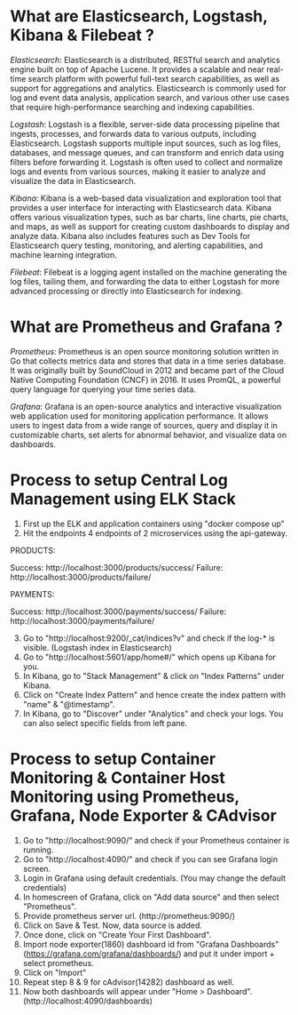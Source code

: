 # What are Elasticsearch, Logstash, Kibana & Filebeat ?

*Elasticsearch*: Elasticsearch is a distributed, RESTful search and analytics engine built on top of Apache Lucene. It provides a scalable and near real-time search platform with powerful full-text search capabilities, as well as support for aggregations and analytics. Elasticsearch is commonly used for log and event data analysis, application search, and various other use cases that require high-performance searching and indexing capabilities.

*Logstash*: Logstash is a flexible, server-side data processing pipeline that ingests, processes, and forwards data to various outputs, including Elasticsearch. Logstash supports multiple input sources, such as log files, databases, and message queues, and can transform and enrich data using filters before forwarding it. Logstash is often used to collect and normalize logs and events from various sources, making it easier to analyze and visualize the data in Elasticsearch.

*Kibana*: Kibana is a web-based data visualization and exploration tool that provides a user interface for interacting with Elasticsearch data. Kibana offers various visualization types, such as bar charts, line charts, pie charts, and maps, as well as support for creating custom dashboards to display and analyze data. Kibana also includes features such as Dev Tools for Elasticsearch query testing, monitoring, and alerting capabilities, and machine learning integration.

*Filebeat*: Filebeat is a logging agent installed on the machine generating the log files, tailing them, and forwarding the data to either Logstash for more advanced processing or directly into Elasticsearch for indexing.

# What are Prometheus and Grafana ?

*Prometheus*: Prometheus is an open source monitoring solution written in Go that collects metrics data and stores that data in a time series database. It was originally built by SoundCloud in 2012 and became part of the Cloud Native Computing Foundation (CNCF) in 2016. It uses PromQL, a powerful query language for querying your time series data.

*Grafana*: Grafana is an open-source analytics and interactive visualization web application used for monitoring application performance. It allows users to ingest data from a wide range of sources, query and display it in customizable charts, set alerts for abnormal behavior, and visualize data on dashboards.

# Process to setup Central Log Management using ELK Stack

1. First up the ELK and application containers using "docker compose up"
2. Hit the endpoints 4 endpoints of 2 microservices using the api-gateway.

PRODUCTS:

Success: http://localhost:3000/products/success/
Failure: http://localhost:3000/products/failure/

PAYMENTS:

Success: http://localhost:3000/payments/success/
Failure: http://localhost:3000/payments/failure/

3. Go to "http://localhost:9200/\_cat/indices?v" and check if the log-\* is visible. (Logstash index in Elasticsearch)
4. Go to "http://localhost:5601/app/home#/" which opens up Kibana for you.
5. In Kibana, go to "Stack Management" & click on "Index Patterns" under Kibana.
6. Click on "Create Index Pattern" and hence create the index pattern with "name" & "@timestamp".
7. In Kibana, go to "Discover" under "Analytics" and check your logs. You can also select specific fields from left pane.

# Process to setup Container Monitoring & Container Host Monitoring using Prometheus, Grafana, Node Exporter & CAdvisor

1. Go to "http://localhost:9090/" and check if your Prometheus container is running.
2. Go to "http://localhost:4090/" and check if you can see Grafana login screen.
3. Login in Grafana using default credentials. (You may change the default credentials)
4. In homescreen of Grafana, click on "Add data source" and then select "Prometheus".
5. Provide prometheus server url. (http://prometheus:9090/)
6. Click on Save & Test. Now, data source is added.
7. Once done, click on "Create Your First Dashboard".
8. Import node exporter(1860) dashboard id from "Grafana Dashboards" (https://grafana.com/grafana/dashboards/) and put it under import + select prometheus.
9. Click on "Import"
10. Repeat step 8 & 9 for cAdvisor(14282) dashboard as well.
11. Now both dashboards will appear under "Home > Dashboard". (http://localhost:4090/dashboards)
